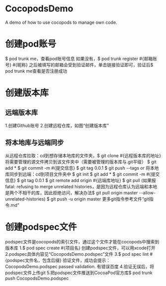 # CocopodsDemo
A demo of how to use cocopods to manage own code.

# 创建pod账号
$ pod trunk me，查看pod账号信息
如果没有，$ pod trunk register #{邮箱账号} #{昵称}
之后被填写的邮箱会受到验证邮件，单击链接验证即可，验证后$ pod trunk me查看是否注册成功

# 创建版本库
## 远端版本库
1.创建Github账号
2.创建远程仓库，如图“创建版本库”
## 将本地库与远端同步
从远程仓库拉取：cd到想存储本地库的文件夹，$ git clone #{远程版本库的地址}
将需要管理的源文件拷贝到该文件夹中（需要被管理的版本库与.git平级）
$ git add *
$ git commit -m #{提交信息}
$ git tag 0.0.1
$ git push --tags
or 
将本地库同步到远端：cd到项目文件夹中 
$ git init
$ git add *
$ git commit -m #{提交信息}
$ git tag 0.0.1
$ git remote add origin #{远端库地址}
$ git pull (如果报fatal: refusing to merge unrelated histories，是因为远程仓库认为远端和本地是两个不相干的库，因此拒绝访问，解决办法$ git pull origin master --allow-unrelated-histories)
$ git push -u origin master
更多git指令参考文件“git指令.md”


# 创建podspec文件
podspec文件是cocopods的索引文件，通过这个文件才能在cocopods中搜索到版本库
1.$ pod spec create #{项目名}
创建podspec文件，可以用xcode打开
2.podspec具体内容见“CocopodsDemo.podspec”文件
3.$ pod spec lint #{podspec文件名，包含后缀} 验证文件，成功会提示：CocopodsDemo.podspec passed validation. 有错误百度
4.验证无误后，将podspec文件上传git
5.把podspec文件推送到CocoaPod官方库$ pod trunk push CocopodsDemo.podspec

